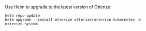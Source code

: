 Use Helm to upgrade to the latest version of Otterize:
   ```shell
   helm repo update
   helm upgrade --install otterize otterize/otterize-kubernetes -n otterize-system
   ```
